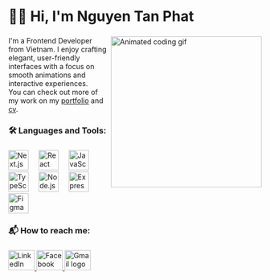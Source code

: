 <h1 align="left">👨‍💻 Hi, I'm Nguyen Tan Phat</h1>

###

<img align="right" height="300" width="300" src="https://private-user-images.githubusercontent.com/125618024/443247953-84f5330e-a5f0-4bfa-a8ef-38c272237b33.gif?jwt=eyJhbGciOiJIUzI1NiIsInR5cCI6IkpXVCJ9.eyJpc3MiOiJnaXRodWIuY29tIiwiYXVkIjoicmF3LmdpdGh1YnVzZXJjb250ZW50LmNvbSIsImtleSI6ImtleTUiLCJleHAiOjE3NDgzMjkyODgsIm5iZiI6MTc0ODMyODk4OCwicGF0aCI6Ii8xMjU2MTgwMjQvNDQzMjQ3OTUzLTg0ZjUzMzBlLWE1ZjAtNGJmYS1hOGVmLTM4YzI3MjIzN2IzMy5naWY_WC1BbXotQWxnb3JpdGhtPUFXUzQtSE1BQy1TSEEyNTYmWC1BbXotQ3JlZGVudGlhbD1BS0lBVkNPRFlMU0E1M1BRSzRaQSUyRjIwMjUwNTI3JTJGdXMtZWFzdC0xJTJGczMlMkZhd3M0X3JlcXVlc3QmWC1BbXotRGF0ZT0yMDI1MDUyN1QwNjU2MjhaJlgtQW16LUV4cGlyZXM9MzAwJlgtQW16LVNpZ25hdHVyZT01NDYzMzZkOTFhOWYzYWI0ZDBhZDAyNzM2ZTI1MjY4N2Q1MzYwNTUyMDBjMWYxZDdmYzdhNDA5ODhhZWE3ODE3JlgtQW16LVNpZ25lZEhlYWRlcnM9aG9zdCJ9.Xsw8w8TOXyB7tLNsljXqv4uyA7KwTy59-tSPa1cBrso" alt="Animated coding gif" />

###

<p align="left">
  I'm a Frontend Developer from Vietnam. I enjoy crafting elegant, user-friendly interfaces with a focus on smooth animations and interactive experiences.  
  <br>
  You can check out more of my work on my <a href="https://personal-porfolio-lyart.vercel.app/" target="_blank">portfolio</a> and <a href="https://cv-website-ivory.vercel.app/">cv</a>.
</p>

###

<h3 align="left">🛠 Languages and Tools:</h3>

###

<div align="left">
  <img src="https://cdn.jsdelivr.net/gh/devicons/devicon/icons/nextjs/nextjs-original.svg" height="40" alt="Next.js logo" />
  <img width="12" />
  <img src="https://cdn.jsdelivr.net/gh/devicons/devicon/icons/react/react-original.svg" height="40" alt="React logo" />
  <img width="12" />
  <img src="https://cdn.jsdelivr.net/gh/devicons/devicon/icons/javascript/javascript-original.svg" height="40" alt="JavaScript logo" />
  <img width="12" />
  <img src="https://cdn.jsdelivr.net/gh/devicons/devicon/icons/typescript/typescript-original.svg" height="40" alt="TypeScript logo" />
  <img width="12" />
  <img src="https://cdn.jsdelivr.net/gh/devicons/devicon/icons/nodejs/nodejs-original.svg" height="40" alt="Node.js logo" />
  <img width="12" />
  <img src="https://cdn.jsdelivr.net/gh/devicons/devicon/icons/express/express-original.svg" height="40" alt="Express.js logo" />
  <img width="12" />
  <img src="https://cdn.jsdelivr.net/gh/devicons/devicon/icons/figma/figma-original.svg" height="40" alt="Figma logo" />
</div>

###

<h3 align="left">📬 How to reach me:</h3>

###

<div align="left">
  <a href="https://www.linkedin.com/in/phat-nguyen-530140354/" target="_blank">
    <img src="https://raw.githubusercontent.com/maurodesouza/profile-readme-generator/master/src/assets/icons/social/linkedin/default.svg" width="52" height="40" alt="LinkedIn logo" />
  </a>
  <a href="https://www.facebook.com/nguyentanphatt0907" target="_blank">
    <img src="https://raw.githubusercontent.com/maurodesouza/profile-readme-generator/master/src/assets/icons/social/facebook/default.svg" width="52" height="40" alt="Facebook logo" />
  </a>
  <a href="mailto:nguyentanphattt0907@gmail.com" target="_blank">
    <img src="https://raw.githubusercontent.com/maurodesouza/profile-readme-generator/master/src/assets/icons/social/gmail/default.svg" width="52" height="40" alt="Gmail logo" />
  </a>
</div>
